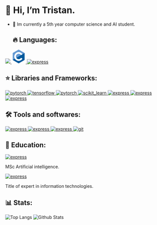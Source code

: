 # 👋 Hi, I’m Tristan.
- 🌱 Im currently a 5th year computer science and AI student.

  ## 🔥 Languages:

<p align="left"> 
    <a href="https://www.python.org" target="_blank"> <img src="https://img.icons8.com/color/48/000000/python.png"/> </a> 
    <a href="https://www.cprogramming.com/" target="_blank"> <img src="https://raw.githubusercontent.com/devicons/devicon/master/icons/c/c-original.svg" alt="c" width="45" height="45"/> </a>
    <a href="https://fr.wikipedia.org/wiki/C++" target="_blank"> <img src="https://upload.wikimedia.org/wikipedia/commons/thumb/1/18/ISO_C%2B%2B_Logo.svg/1280px-ISO_C%2B%2B_Logo.svg.png" alt="express" width="45" height="45" /> </a> 
</p>


  ## ⭐️ Libraries and Frameworks:

<p align="left"> 
    <a href="https://pytorch.org/" target="_blank"> <img src="https://www.vectorlogo.zone/logos/pytorch/pytorch-icon.svg" alt="pytorch" width="40" height="40"/> </a> 
     <a href="https://www.tensorflow.org" target="_blank"> <img src="https://www.vectorlogo.zone/logos/tensorflow/tensorflow-icon.svg" alt="tensorflow" width="40" height="40"/> </a> 
    <a href="https://keras.io/" target="_blank"> <img src="https://upload.wikimedia.org/wikipedia/commons/thumb/a/ae/Keras_logo.svg/1200px-Keras_logo.svg.png" alt="pytorch" width="40" height="40"/> </a>   
    <a href="https://scikit-learn.org/" target="_blank"> <img src="https://upload.wikimedia.org/wikipedia/commons/0/05/Scikit_learn_logo_small.svg" alt="scikit_learn" width="40" height="40"/> </a>
     <a href="https://numpy.org/" target="_blank"> <img src="https://imgs.search.brave.com/aI5v-WAZu_8LW6dGyQVIOGalAr3psLQN69nVt7TK0h8/rs:fit:400:400:1/g:ce/aHR0cHM6Ly9hdmF0/YXJzMS5naXRodWJ1/c2VyY29udGVudC5j/b20vdS8yODgyNzY_/cz00MDAmdj00" alt="express" width="44" height="44" / > </a>
    <a href="https://matplotlib.org/" target="_blank"> <img src="https://imgs.search.brave.com/pCMuHD3VpRdr9nu0s3LaZOQ-k19xIWuBM6msms9E8OI/rs:fit:300:300:1/g:ce/aHR0cHM6Ly9zZWVr/bG9nby5jb20vaW1h/Z2VzL00vbWF0cGxv/dGxpYi1sb2dvLTc2/NzY4NzBBQzAtc2Vl/a2xvZ28uY29tLnBu/Zw" alt="express" width="44" height="44"/> </a>  
    <a href="https://pandas.pydata.org/" target="_blank"> <img src="https://pandas.pydata.org/static/img/pandas_mark.svg" alt="express" width="44" height="44"/> </a>
</p>

  ## 🛠️ Tools and softwares:

<p align="left">
  <a href="https://en.wikipedia.org/wiki/Linux" target="_blank"> <img src="https://upload.wikimedia.org/wikipedia/commons/thumb/3/35/Tux.svg/1280px-Tux.svg.png" alt="express" width="44" height="44"/> </a>
  <a href="https://en.wikipedia.org/wiki/Microsoft_Windows" target="_blank"> <img src="https://imgs.search.brave.com/yl2rJ4iHuZrrPb30fmX0zRdc6XUnjq707NK5HG3f7H8/rs:fit:1200:1200:1/g:ce/aHR0cHM6Ly93aWtp/LnZpZGVvbGFuLm9y/Zy9pbWFnZXMvV2lu/ZG93c19sb2dvLnBu/Zw" alt="express" width="44" height="44"/> </a>
    <a href="https://jupyter.org/" target="_blank"> <img src="https://imgs.search.brave.com/-zc1381Xm8A_E-u6ZEqBDmViBG6fHamJ-oQ5zzC3zUo/rs:fit:400:400:1/g:ce/aHR0cHM6Ly9pMi53/cC5jb20vZXhpdGNv/bmRpdGlvbi5jb20v/d3AtY29udGVudC91/cGxvYWRzLzIwMTgv/MDgvanVweXRlci1t/YWluLWxvZ28ucG5n/P3NzbD0x" alt="express" width="44" height="44"/> </a>
    <a href="https://git-scm.com/" target="_blank"> <img src="https://www.vectorlogo.zone/logos/git-scm/git-scm-icon.svg" alt="git" width="40" height="40"/> </a>
</p>

  ## 📖 Education:
  <p align="left">
  <a href="https://www.hw.ac.uk/" target="_blank"> <img src="https://imgs.search.brave.com/-PVc0toDZl3dcJepCkYNy2oJEhdbitxAJjy-almtkIk/rs:fit:1024:1024:1/g:ce/aHR0cDovL2Vybi1k/dWJhaS5jb20vd3At/Y29udGVudC91cGxv/YWRzLzIwMTkvMDcv/aGVyaW90LXdhdHQt/dW5pdmVyc2l0eS1s/b2dvLXBuZy10cmFu/c3BhcmVudC0xMDI0/eDEwMjQucG5n" alt="express" width="150" height="130"/> </a>
  </p>MSc Artificial intelligence.
      
      
  <p align="left">
  <a href="https://www.epitech.eu/" target="_blank"> <img src="https://imgs.search.brave.com/phsrlS5jKBqHzHAczbFAnm-rT_2xYB1_SQe2XGL6fUE/rs:fit:1200:1200:1/g:ce/aHR0cDovL2VpcC5l/cGl0ZWNoLmV1LzIw/MTQvZXF1aWdlc3Rp/b24vaW1nL2VwaXRl/Y2gtbG9nby5wbmc" alt="express" width="150" height="60"/> </a>
  </p>
      Title of expert in information technologies.

## 📊 Stats:

![Top Langs](https://github-readme-stats.vercel.app/api/top-langs/?username=Tristan-Le-Bars&theme=dark&layout=compact)
![Github Stats](https://github-readme-stats.vercel.app/api?username=Tristan-Le-Bars&theme=dark&include_all_commits=true&count_private=true&show_icons=true&hide=prs)

